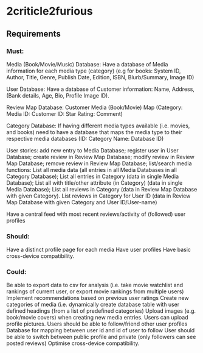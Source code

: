 # 2criticle2furious

## Requirements
### Must:
Media (Book/Movie/Music) Database: Have a database of Media information for each media type (category) (e.g for books: System ID, Author, Title, Genre, Publish Date, Edition,  ISBN, Blurb/Summary, Image ID)

User Database: Have a database of Customer information: Name, Address, (Bank details, Age, Bio, Profile Image ID).

Review Map Database: Customer Media (Book/Movie) Map (Category: Media ID: Customer ID: Star Rating: Comment)

Category Database: If having different media types available (i.e. movies, and books) need to have a database that maps the media type to their respective media databases (ID: Category Name: Database ID)

User stories: 
add new entry to Media Database;
register user in User Database; 
create review in Review Map Database; 
modify review in Review Map Database;
remove review in Review Map Database; 
list/search media functions:
List all media data (all entries in all Media Databases in all Category Database); 
List all entries in Category (data in single Media Database);
List all with title/other attribute (in Category) (data in single Media Database);
List all reviews in Category (data in Review Map Database with given Category).
List reviews in Category for User ID (data in Review Map Database with given Category and User ID/User-name)

Have a central feed with most recent reviews/activity of (followed) user profiles


### Should:
Have a distinct profile page for each media
Have user profiles
Have basic cross-device compatibility.

### Could:
Be able to export data to csv for analysis (i.e. take movie watchlist and rankings of current user, or export movie rankings from multiple users)
Implement recommendations based on previous user ratings
Create new categories of media (i.e. dynamically create database table with user defined headings (from a list of predefined categories)
Upload images (e.g. book/movie covers) when creating new media entries.
Users can upload profile pictures.
Users should be able to follow/friend other user profiles
Database for mapping between user id and id of user to follow
User should be able to switch between public profile and private (only followers can see posted reviews)
Optimise cross-device compatibility.
